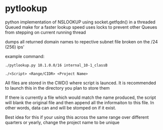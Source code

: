 pytlookup
=========

python implementation of NSLOOKUP using socket.getfqdn() in a threaded Queued make for a faster lookup speed
uses locks to prevent other Queues from stepping on current running thread

dumps all returned domain names to repective subnet file broken on the /24 (256) ips'

example command:

    ./pytlookup.py 10.1.0.0/16 internal_10-1_classB
      
    ./<Script> <Range/CIDR> <Project Name>
    
All files are stored in the CWD() where script is launced. It is recommended to launch this in the directory you plan to store them

If there is currently a file which would match the name produced, the script will blank the original file
and then append all the informaiton to this file. In other words, data can and will be stomped on if it exist.

Best idea for this if your using this across the same range over different quarters or yearly, change the project name to be unique
